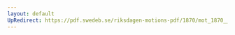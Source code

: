 ```yaml
---
layout: default
UpRedirect: https://pdf.swedeb.se/riksdagen-motions-pdf/1870/mot_1870__fk__00003/mot_1870__fk__00003_006.pdf
---
```

